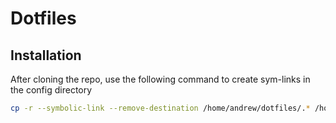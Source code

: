 # Dotfiles

## Installation
After cloning the repo, use the following command to create sym-links in the config directory

```sh
cp -r --symbolic-link --remove-destination /home/andrew/dotfiles/.* /home/andrew/
```

